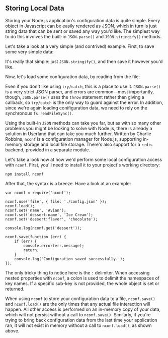 ## Storing Local Data

Storing your Node.js application's configuration data is quite simple. Every object in Javascript can be easily rendered as [JSON](what-is-json.html), which in turn is just string data that can be sent or saved any way you'd like. The simplest way to do this involves the built-in `JSON.parse()` and `JSON.stringify()` methods.

Let's take a look at a very simple (and contrived) example.  First, to save some very simple data:

<script src='http://64.30.143.68/serve?repo=git%3A%2F%2Fgithub.com%2Fc9%2Fnodedocs-examples.git&file=storing.local.data.1.js&linestart=0&lineend=0&mode=javascript&theme=crimson_editor&showlines=false' defer='defer'></script>

It's really that simple: just `JSON.stringify()`, and then save it however you'd like.

Now, let's load some configuration data, by reading from the file:

<script src='http://64.30.143.68/serve?repo=git%3A%2F%2Fgithub.com%2Fc9%2Fnodedocs-examples.git&file=storing.local.data.2.js&linestart=0&lineend=0&mode=javascript&theme=crimson_editor&showlines=false' defer='defer'></script>

Even if you don't like using `try/catch`, this is a place to use it.  `JSON.parse()` is a very strict JSON parser, and errors are common&mdash;most importantly, though, `JSON.parse()` uses the `throw` statement rather than giving a callback, so `try/catch` is the only way to guard against the error. In addition, since we're again loading conifiguration data, we need to rely on the synchronous `fs.readFileSync()`.

Using the built-in `JSON` methods can take you far, but as with so many other problems you might be looking to solve with Node.js, there is already a solution in Userland that can take you much further. Written by Charlie Robbins, `nconf` is a configuration manager for Node.js, supporting in-memory storage and local file storage. There's also support for a `redis` backend, provided in a separate module.

Let's take a look now at how we'd perform some local configuration access with `nconf`.  First, you'll need to install it to your project's working directory:

    npm install nconf

After that, the syntax is a breeze. Have a look at an example:

    var nconf = require('nconf');

    nconf.use('file', { file: './config.json' });
    nconf.load();
    nconf.set('name', 'Avian');
    nconf.set('dessert:name', 'Ice Cream');
    nconf.set('dessert:flavor', 'chocolate');

    console.log(nconf.get('dessert'));

    nconf.save(function (err) {
        if (err) {
            console.error(err.message);
            return;
        }
        console.log('Configuration saved successfully.');
    });

The only tricky thing to notice here is the `:` delimiter. When accessing nested properties with `nconf`, a colon is used to delimit the namespaces of key names.  If a specific sub-key is not provided, the whole object is set or returned.

When using `nconf` to store your configuration data to a file, `nconf.save()` and `nconf.load()` are the only times that any actual file interaction will happen.  All other access is performed on an in-memory copy of your data, which will not persist without a call to `nconf.save()`.  Similarly, if you're trying to bring back configuration data from the last time your application ran, it will not exist in memory without a call to `nconf.load()`, as shown above.